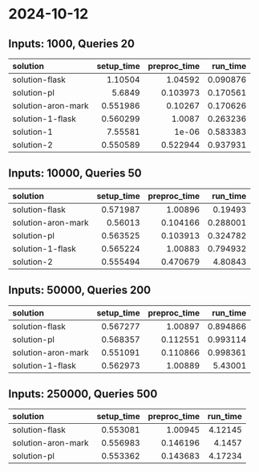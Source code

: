 # 2024-10-12

## Inputs: 1000, Queries 20

| solution           |   setup_time |   preproc_time |   run_time |
|:-------------------|-------------:|---------------:|-----------:|
| solution-flask     |     1.10504  |       1.04592  |   0.090876 |
| solution-pl        |     5.6849   |       0.103973 |   0.170561 |
| solution-aron-mark |     0.551986 |       0.10267  |   0.170626 |
| solution-1-flask   |     0.560299 |       1.0087   |   0.263236 |
| solution-1         |     7.55581  |       1e-06    |   0.583383 |
| solution-2         |     0.550589 |       0.522944 |   0.937931 |

## Inputs: 10000, Queries 50

| solution           |   setup_time |   preproc_time |   run_time |
|:-------------------|-------------:|---------------:|-----------:|
| solution-flask     |     0.571987 |       1.00896  |   0.19493  |
| solution-aron-mark |     0.56013  |       0.104166 |   0.288001 |
| solution-pl        |     0.563525 |       0.103913 |   0.324782 |
| solution-1-flask   |     0.565224 |       1.00883  |   0.794932 |
| solution-2         |     0.555494 |       0.470679 |   4.80843  |

## Inputs: 50000, Queries 200

| solution           |   setup_time |   preproc_time |   run_time |
|:-------------------|-------------:|---------------:|-----------:|
| solution-flask     |     0.567277 |       1.00897  |   0.894866 |
| solution-pl        |     0.568357 |       0.112551 |   0.993114 |
| solution-aron-mark |     0.551091 |       0.110866 |   0.998361 |
| solution-1-flask   |     0.562973 |       1.00889  |   5.43001  |

## Inputs: 250000, Queries 500

| solution           |   setup_time |   preproc_time |   run_time |
|:-------------------|-------------:|---------------:|-----------:|
| solution-flask     |     0.553081 |       1.00945  |    4.12145 |
| solution-aron-mark |     0.556983 |       0.146196 |    4.1457  |
| solution-pl        |     0.553362 |       0.143683 |    4.17234 |